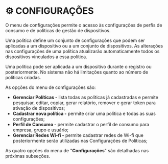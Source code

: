 # ⚙ CONFIGURAÇÕES

O menu de configurações permite o acesso às configurações de perfis de consumo e de políticas de gestão de dispositivos.

Uma política define um conjunto de configurações que podem ser aplicadas a um dispositivo ou a um conjunto de dispositivos. As alterações nas configurações de uma política atualizarão automaticamente todos os dispositivos vinculados a essa política.

Uma política pode ser aplicada a um dispositivo durante o registro ou posteriormente. No sistema não há limitações quanto ao número de políticas criadas.

As opções do menu de configurações são:

* **Gerenciar Políticas -** lista todas as políticas já cadastradas e permite pesquisar, editar, copiar, gerar relatório, remover e gerar token para ativação de dispositivos;
* **Cadastrar nova política -** permite criar uma política e todas as suas configurações;
* **Perfil de Consumo -** permite cadastrar o perfil de consumo para empresa, grupo e usuário;
* **Gerenciar Redes Wi-fi -** permite cadastrar redes de Wi-fi que posteriormente serão utilizadas nas Configurações de Políticas;

As quatro opções do menu de "**Configurações**" são detalhadas nas próximas subseções.
